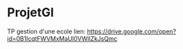 # ProjetGl
TP gestion d'une ecole 
lien: https://drive.google.com/open?id=0B1IcqtFWVMxMaUl0VWllZkJsQmc
